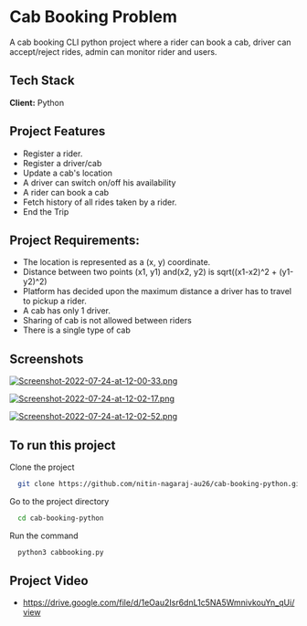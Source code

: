 
# Cab Booking Problem

A cab booking CLI python project where a rider can book a cab, driver can accept/reject rides, admin can monitor rider and users.

  
## Tech Stack

**Client:** Python

## Project Features

* Register a rider.
* Register a driver/cab
* Update a cab's location
* A driver can switch on/off his availability
* A rider can book a cab
* Fetch history of all rides taken by a rider.
* End the Trip


## Project Requirements:
* The location is represented as a (x, y) coordinate.
* Distance between two points (x1, y1) and(x2, y2) is sqrt((x1-x2)^2 + (y1-y2)^2)
* Platform has decided upon the maximum distance a driver has to travel to pickup a rider.
* A cab has only 1 driver.
* Sharing of cab is not allowed between riders
* There is a single type of cab




## Screenshots

[![Screenshot-2022-07-24-at-12-00-33.png](https://i.postimg.cc/d1d0sQsk/Screenshot-2022-07-24-at-12-00-33.png)](https://postimg.cc/2bkYTDBr)

[![Screenshot-2022-07-24-at-12-02-17.png](https://i.postimg.cc/SRfN9Zzm/Screenshot-2022-07-24-at-12-02-17.png)](https://postimg.cc/dZDYPjBf)

[![Screenshot-2022-07-24-at-12-02-52.png](https://i.postimg.cc/3NTxdMNL/Screenshot-2022-07-24-at-12-02-52.png)](https://postimg.cc/ft8NrrxX)



  
## To run this project

Clone the project

```bash
  git clone https://github.com/nitin-nagaraj-au26/cab-booking-python.git
```

Go to the project directory

```bash
  cd cab-booking-python
```

Run the command

```bash
  python3 cabbooking.py
```

## Project Video

* https://drive.google.com/file/d/1eOau2Isr6dnL1c5NA5WmnivkouYn_qUi/view


  